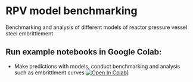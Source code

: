 # RPV model benchmarking
Benchmarking and analysis of different models of reactor pressure vessel steel embrittlement

## Run example notebooks in Google Colab:

* Make predictions with models, conduct benchmarking and analysis such as embrittlment curves
[![Open In Colab](https://colab.research.google.com/assets/colab-badge.svg)](https://colab.research.google.com/github/uw-cmg/RPV_model_benchmarking/blob/main/RPV_model_benchmarking_notebook.ipynb)]

